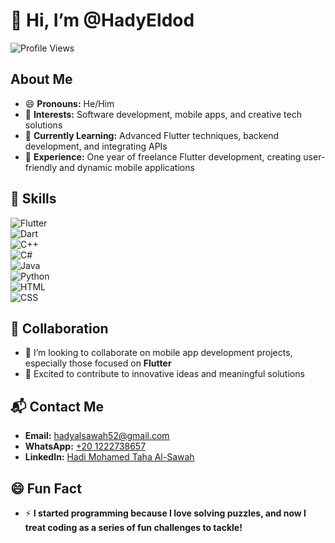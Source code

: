 # 👋 Hi, I’m @HadyEldod  

![Profile Views](https://komarev.com/ghpvc/?username=HadyEldod&color=brightgreen)  

## About Me  
- 😄 **Pronouns:** He/Him  
- 👀 **Interests:** Software development, mobile apps, and creative tech solutions  
- 🌱 **Currently Learning:** Advanced Flutter techniques, backend development, and integrating APIs  
- 💼 **Experience:** One year of freelance Flutter development, creating user-friendly and dynamic mobile applications  

## 🚀 Skills  
![Flutter](https://img.shields.io/badge/Flutter-blue?logo=flutter&logoColor=white&style=for-the-badge)  
![Dart](https://img.shields.io/badge/Dart-blue?logo=dart&logoColor=white&style=for-the-badge)  
![C++](https://img.shields.io/badge/C++-00599C?logo=c%2B%2B&logoColor=white&style=for-the-badge)  
![C#](https://img.shields.io/badge/C%23-239120?logo=c-sharp&logoColor=white&style=for-the-badge)  
![Java](https://img.shields.io/badge/Java-007396?logo=java&logoColor=white&style=for-the-badge)  
![Python](https://img.shields.io/badge/Python-FFD43B?logo=python&logoColor=blue&style=for-the-badge)  
![HTML](https://img.shields.io/badge/HTML5-E34F26?logo=html5&logoColor=white&style=for-the-badge)  
![CSS](https://img.shields.io/badge/CSS3-1572B6?logo=css3&logoColor=white&style=for-the-badge)  

## 🤝 Collaboration  
- 💞️ I’m looking to collaborate on mobile app development projects, especially those focused on **Flutter**  
- 🚀 Excited to contribute to innovative ideas and meaningful solutions  

## 📬 Contact Me  
- **Email:** [hadyalsawah52@gmail.com](mailto:hadyalsawah52@gmail.com)  
- **WhatsApp:** [+20 1222738657](https://wa.me/201222738657)  
- **LinkedIn:** [Hadi Mohamed Taha Al-Sawah](https://www.linkedin.com/in/hady-el-sawah)  

## 😄 Fun Fact  
- ⚡ **I started programming because I love solving puzzles, and now I treat coding as a series of fun challenges to tackle!**  

